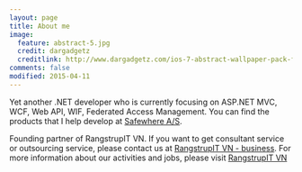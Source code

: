 ```yaml
---
layout: page
title: About me
image:
  feature: abstract-5.jpg
  credit: dargadgetz
  creditlink: http://www.dargadgetz.com/ios-7-abstract-wallpaper-pack-for-iphone-5-and-ipod-touch-retina/
comments: false
modified: 2015-04-11
---
```


Yet another .NET developer who is currently focusing on ASP.NET MVC, WCF, Web API, WIF, Federated Access Management. You can find the products that I help develop at [Safewhere A/S](https://safewhere.com/).

Founding partner of RangstrupIT VN. If you want to get consultant service or outsourcing service, please contact us at [RangstrupIT VN - business](http://it.rangstrup.com). For more information about our activities and jobs, please visit [RangstrupIT VN](http://ritvn.com)
